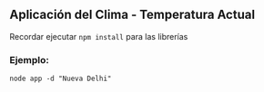 ## Aplicación del Clima - Temperatura Actual

Recordar ejecutar ```npm install``` para las librerías

### Ejemplo:

```
node app -d "Nueva Delhi"
```